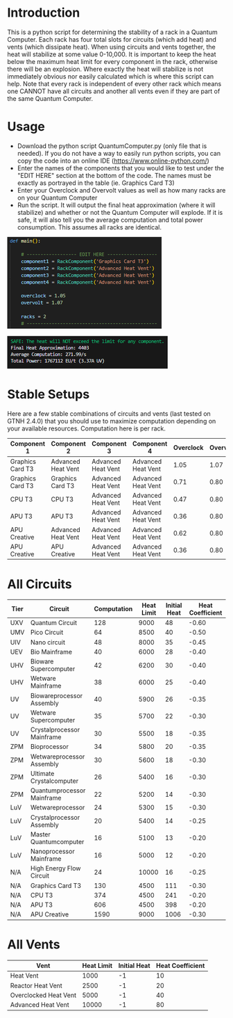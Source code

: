 # Introduction
This is a python script for determining the stability of a rack in a Quantum Computer. Each rack has four total slots for circuits (which add heat) and vents (which dissipate heat). When using circuits and vents together, the heat will stabilize at some value 0-10,000. It is important to keep the heat below the maximum heat limit for every component in the rack, otherwise there will be an explosion. Where exactly the heat will stabilize is not immediately obvious nor easily calculated which is where this script can help. Note that every rack is independent of every other rack which means one CANNOT have all circuits and another all vents even if they are part of the same Quantum Computer.

# Usage
  - Download the python script QuantumComputer.py (only file that is needed). If you do not have a way to easily run python scripts, you can copy the code into an online IDE (https://www.online-python.com/)
  - Enter the names of the components that you would like to test under the "EDIT HERE" section at the bottom of the code. The names must be exactly as portrayed in the table (ie. Graphics Card T3)
  - Enter your Overclock and Overvolt values as well as how many racks are on your Quantum Computer
  - Run the script. It will output the final heat approximation (where it will stabilize) and whether or not the Quantum Computer will explode. If it is safe, it will also tell you the average computation and total power consumption. This assumes all racks are identical.

![Edit Here](media/edithere.png?)

![Output](media/output.png?)

# Stable Setups
Here are a few stable combinations of circuits and vents (last tested on GTNH 2.4.0) that you should use to maximize computation depending on your available resources. Computation here is per rack.

Component 1 | Component 2 | Component 3 | Component 4 | Overclock | Overvolt | Computation/s
--- | --- | --- | --- | --- | --- | ---
Graphics Card T3 | Advanced Heat Vent | Advanced Heat Vent | Advanced Heat Vent | 1.05 | 1.07 | 136
Graphics Card T3 | Graphics Card T3 | Advanced Heat Vent | Advanced Heat Vent | 0.71 | 0.80 | 184
CPU T3 | CPU T3 | Advanced Heat Vent | Advanced Heat Vent | 0.47 | 0.80 | 351
APU T3 | APU T3 | Advanced Heat Vent | Advanced Heat Vent | 0.36 | 0.80 | 436
APU Creative | Advanced Heat Vent | Advanced Heat Vent | Advanced Heat Vent | 0.62 | 0.80 | 985
APU Creative | APU Creative | Advanced Heat Vent | Advanced Heat Vent | 0.36 | 0.80 | 1,144

# All Circuits
Tier | Circuit | Computation | Heat Limit | Initial Heat | Heat Coefficient
--- | --- | --- | --- | --- | ---
UXV | Quantum Circuit | 128 | 9000 | 48 | -0.60
UMV | Pico Circuit | 64 | 8500 | 40 | -0.50
UIV	| Nano circuit | 48	| 8000 | 35 | -0.45
UEV	| Bio Mainframe	| 40 | 6000 | 28 | -0.40
UHV	| Bioware Supercomputer | 42 | 6200 | 30 | -0.40
UHV | Wetware Mainframe | 38 |6000 | 25 | -0.40
UV | Biowareprocessor Assembly | 40 | 5900 | 26 | -0.35
UV | Wetware Supercomputer | 35 | 5700 | 22 | -0.30
UV | Crystalprocessor Mainframe | 30 | 5500 | 18 | -0.35
ZPM	| Bioprocessor | 34 | 5800 | 20 | -0.35
ZPM | Wetwareprocessor Assembly | 30 | 5600 | 18 | -0.30
ZPM | Ultimate Crystalcomputer | 26 | 5400 | 16 | -0.30
ZPM | Quantumprocessor Mainframe | 22 | 5200 | 14 | -0.30
LuV	| Wetwareprocessor | 24 | 5300 | 15 | -0.30
LuV | Crystalprocessor Assembly | 20 | 5400 | 14 | -0.25
LuV | Master Quantumcomputer | 16 | 5100 | 13 | -0.20
LuV | Nanoprocessor Mainframe | 16 | 5000 | 12 | -0.20
N/A | High Energy Flow Circuit | 24 | 10000 | 16 | -0.25
N/A | Graphics Card T3 | 130 | 4500 | 111 | -0.30
N/A | CPU T3 | 374 | 4500 | 241 | -0.20
N/A | APU T3 | 606 | 4500 | 398 | -0.20
N/A | APU Creative | 1590 | 9000 | 1006 | -0.30

# All Vents
Vent | Heat Limit | Initial Heat | Heat Coefficient
--- | --- | --- | ---
Heat Vent | 1000 | -1 | 10
Reactor Heat Vent | 2500 | -1 | 20
Overclocked Heat Vent	| 5000 | -1 | 40
Advanced Heat Vent | 10000 | -1 | 80
